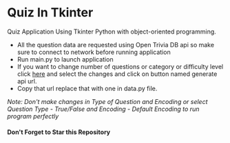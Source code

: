# Quiz In Tkinter
Quiz Application Using Tkinter Python with object-oriented programming.
- All the question data are requested using Open Trivia DB api so make sure to connect to network before running application
- Run main.py to launch application
- If you want to change number of questions or category or difficulty level click [here](https://opentdb.com/api_config.php) and select the changes and click on button named    generate api url.
- Copy that url replace that with one in data.py file.

<em>Note: Don't make changes in Type of Question and Encoding or select Question Type - True/False and Encoding - Default Encoding to run program perfectly</em>

#### Don't Forget to Star this Repository
